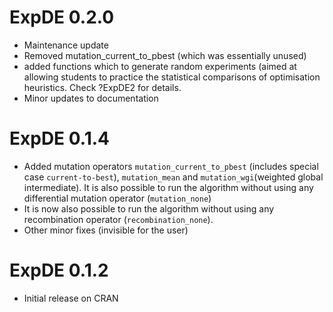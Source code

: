 # ExpDE 0.2.0
* Maintenance update
* Removed mutation_current_to_pbest (which was essentially unused)
* added functions which to generate random  experiments (aimed at allowing 
  students to practice the statistical comparisons of optimisation heuristics. 
  Check ?ExpDE2 for details.
* Minor updates to documentation

# ExpDE 0.1.4
* Added mutation operators `mutation_current_to_pbest` (includes special case `current-to-best`), `mutation_mean` and `mutation_wgi`(weighted global intermediate). It is also possible to run the algorithm without using any differential mutation operator (`mutation_none`)
* It is now also possible to run the algorithm without using any recombination operator (`recombination_none`).
* Other minor fixes (invisible for the user)

# ExpDE 0.1.2
* Initial release on CRAN
